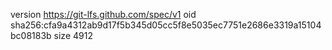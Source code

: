 version https://git-lfs.github.com/spec/v1
oid sha256:cfa9a4312ab9d17f5b345d05cc5f8e5035ec7751e2686e3319a15104bc08183b
size 4912
